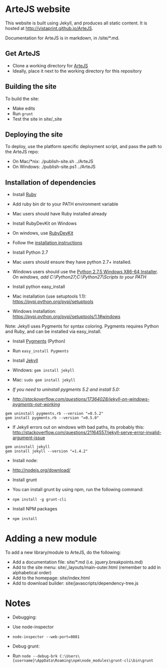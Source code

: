 ArteJS website
===========================================

This website is built using Jekyll, and produces all static content. It is hosted at http://vistaprint.github.io/ArteJS.

Documentation for ArteJS is in markdown, in /site/*.md.

## Get ArteJS
* Clone a working directory for [ArteJS](http://vistaprint.github.io/ArteJS)
* Ideally, place it next to the working directory for this repository

## Building the site
To build the site:
* Make edits
* Run ```grunt```
* Test the site in site/_site

## Deploying the site
To deploy, use the platform specific deployment script, and pass the path to the ArteJS repo:

* On Mac/*nix: ./publish-site.sh ../ArteJS
* On Windows: ./publish-site.ps1 ../ArteJS

## Installation of dependencies

* Install [Ruby](http://rubyinstaller.org/downloads/)
 * Add ruby bin dir to your PATH environment variable
 * Mac users should have Ruby installed already

* Install RubyDevKit on Windows
 * On windows, use [RubyDevKit](http://rubyinstaller.org/downloads/)
 * Follow the [installation instructions](https://github.com/oneclick/rubyinstaller/wiki/Development-Kit) 

* Install Python 2.7
 * Mac users should ensure they have python 2.7+ installed.
 * Windows users should use the [Python 2.7.5 Windows X86-64 Installer](http://www.python.org/getit/). *On windows, add C:\Python27;C:\Python27\Scripts to your PATH*

*  Install python easy_install
 * Mac installation (use setuptools 1.1): https://pypi.python.org/pypi/setuptools
 * Windows installation: https://pypi.python.org/pypi/setuptools/1.1#windows

Note: Jekyll uses Pygments for syntax coloring.  Pygments requires Python and Ruby, and can be installed via easy_install.

* Install [Pygments](http://pygments.org/download/) (Python)
 * Run ```easy_install Pygments```

* Install [Jekyll](http://jekyllrb.com/docs/installation/)
 * Windows: ```gem install jekyll```
 * Mac: ```sudo gem install jekyll```
 * _If you need to uninstall pygments 5.2 and install 5.0:_
 * *http://stackoverflow.com/questions/17364028/jekyll-on-windows-pygments-not-working*

```
gem uninstall pygments.rb --version "=0.5.2"
gem install pygments.rb --version "=0.5.0"
```

 * If Jekyll errors out on windows with bad paths, its probably this: http://stackoverflow.com/questions/21164557/jekyll-serve-error-invalid-argument-issue

```
gem uninstall jekyll
gem install jekyll --version "=1.4.2"
```

* Install node:
 * http://nodejs.org/download/

* Install grunt
 * You can install grunt by using npm, run the following command: 
 * ```npm install -g grunt-cli```

* Install NPM packages
 * ```npm install```

# Adding a new module
To add a new library/module to ArteJS, do the following:
* Add a documentation file: site/*.md (i.e. jquery.breakpoints.md)
* Add to the site menu: site/_layouts/main-outer.html (remember to add in alphabetical order) 
* Add to the homepage: site/index.html
* Add to download builder: site/javascripts/dependency-tree.js

# Notes
* Debugging:
 * Use node-inspector
 * ```node-inspector --web-port=8081```

* Debug grunt: 
 * Run ```node --debug-brk C:\Users\{username}\AppData\Roaming\npm\node_modules\grunt-cli\bin\grunt```

